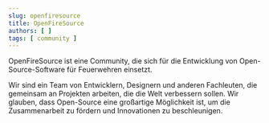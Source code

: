 ```yaml
---
slug: openfiresource
title: OpenFireSource
authors: [ ]
tags: [ community ]
---
```


OpenFireSource ist eine Community, die sich für die Entwicklung von Open-Source-Software für Feuerwehren einsetzt.

<!-- truncate -->

Wir sind ein Team von
Entwicklern, Designern und anderen Fachleuten, die gemeinsam an Projekten arbeiten, die die Welt verbessern sollen. Wir
glauben, dass Open-Source eine großartige Möglichkeit ist, um die Zusammenarbeit zu fördern und Innovationen zu
beschleunigen.